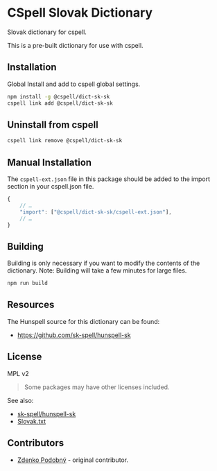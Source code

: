 # CSpell Slovak Dictionary

Slovak dictionary for cspell.

This is a pre-built dictionary for use with cspell.

## Installation

Global Install and add to cspell global settings.

```sh
npm install -g @cspell/dict-sk-sk
cspell link add @cspell/dict-sk-sk
```

## Uninstall from cspell

```sh
cspell link remove @cspell/dict-sk-sk
```

## Manual Installation

The `cspell-ext.json` file in this package should be added to the import section in your cspell.json file.

```javascript
{
    // …
    "import": ["@cspell/dict-sk-sk/cspell-ext.json"],
    // …
}
```

## Building

Building is only necessary if you want to modify the contents of the dictionary. Note: Building will take a few minutes for large files.

```sh
npm run build
```

## Resources

The Hunspell source for this dictionary can be found:

- https://github.com/sk-spell/hunspell-sk

## License

MPL v2

> Some packages may have other licenses included.

See also:

- [sk-spell/hunspell-sk](https://github.com/sk-spell/hunspell-sk#readme)
- [Slovak.txt](./Slovak.txt)

## Contributors

- [Zdenko Podobný](https://github.com/zdposter) - original contributor.

<!--- @@inject: ../../static/footer.md --->
